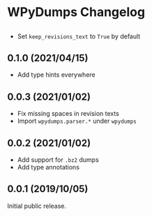 # WPyDumps Changelog

##

* Set `keep_revisions_text` to `True` by default

## 0.1.0 (2021/04/15)

* Add type hints everywhere

## 0.0.3 (2021/01/02)

* Fix missing spaces in revision texts
* Import `wpydumps.parser.*` under `wpydumps`

## 0.0.2 (2021/01/02)

* Add support for `.bz2` dumps
* Add type annotations

## 0.0.1 (2019/10/05)

Initial public release.
